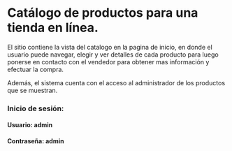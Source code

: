 # Catálogo de productos para una tienda en línea.

El sitio contiene la vista del catalogo en la pagina de inicio, en donde el usuario puede navegar, elegir y ver detalles de cada producto para luego ponerse en contacto con el vendedor para obtener mas información y efectuar la compra. 

Además, el sistema cuenta con el acceso al administrador de los productos que se muestran.

### Inicio de sesión:
#### Usuario: admin
#### Contraseña: admin
